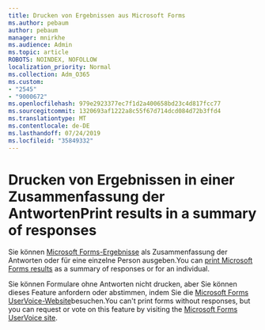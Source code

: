 ```yaml
---
title: Drucken von Ergebnissen aus Microsoft Forms
ms.author: pebaum
author: pebaum
manager: mnirkhe
ms.audience: Admin
ms.topic: article
ROBOTS: NOINDEX, NOFOLLOW
localization_priority: Normal
ms.collection: Adm_O365
ms.custom:
- "2545"
- "9000672"
ms.openlocfilehash: 979e2923377ec7f1d2a400658bd23c4d817fcc77
ms.sourcegitcommit: 1320693af1222a8c55f67d714dcd084d72b3ffd4
ms.translationtype: MT
ms.contentlocale: de-DE
ms.lasthandoff: 07/24/2019
ms.locfileid: "35849332"
---
```

# <a name="print-results-in-a-summary-of-responses"></a><span data-ttu-id="c8fd3-102">Drucken von Ergebnissen in einer Zusammenfassung der Antworten</span><span class="sxs-lookup"><span data-stu-id="c8fd3-102">Print results in a summary of responses</span></span>

<span data-ttu-id="c8fd3-103">Sie können [Microsoft Forms-Ergebnisse](https://support.office.com/article/print-a-form-22100b98-ba3c-41c1-9513-f76caca664fc) als Zusammenfassung der Antworten oder für eine einzelne Person ausgeben.</span><span class="sxs-lookup"><span data-stu-id="c8fd3-103">You can [print Microsoft Forms results](https://support.office.com/article/print-a-form-22100b98-ba3c-41c1-9513-f76caca664fc) as a summary of responses or for an individual.</span></span> 

<span data-ttu-id="c8fd3-104">Sie können Formulare ohne Antworten nicht drucken, aber Sie können dieses Feature anfordern oder abstimmen, indem Sie die [Microsoft Forms UserVoice-Website](https://microsoftforms.uservoice.com/forums/386451-welcome-to-microsoft-forms-suggestion-box)besuchen.</span><span class="sxs-lookup"><span data-stu-id="c8fd3-104">You can't print forms without responses, but you can request or vote on this feature by visiting the [Microsoft Forms UserVoice site](https://microsoftforms.uservoice.com/forums/386451-welcome-to-microsoft-forms-suggestion-box).</span></span>

